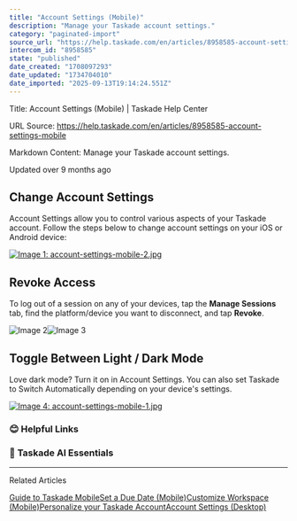 ```yaml
---
title: "Account Settings (Mobile)"
description: "Manage your Taskade account settings."
category: "paginated-import"
source_url: "https://help.taskade.com/en/articles/8958585-account-settings-mobile"
intercom_id: "8958585"
state: "published"
date_created: "1708097293"
date_updated: "1734704010"
date_imported: "2025-09-13T19:14:24.551Z"
---
```


Title: Account Settings (Mobile) | Taskade Help Center

URL Source: https://help.taskade.com/en/articles/8958585-account-settings-mobile

Markdown Content:
Manage your Taskade account settings.

Updated over 9 months ago

**Change Account Settings**
---------------------------

Account Settings allow you to control various aspects of your Taskade account. Follow the steps below to change account settings on your iOS or Android device:

[![Image 1: account-settings-mobile-2.jpg](https://taskade.intercom-attachments-7.com/i/o/965378757/89b4f43f0b3cab7ea569fdaf/23475076500499?expires=1757792700&signature=b3fab10cd310d9ab9267c6daec742f742d34d1ffa667130bdcfe2ad140c1633b&req=fSYiFc52moRYFb4f3HP0gPR71YMBnPkWmZbyeTcKe1jznxBDzJZmgBvYymQn%0Aan54VXp73nf43wIrPw%3D%3D%0A)](https://taskade.intercom-attachments-7.com/i/o/965378757/89b4f43f0b3cab7ea569fdaf/23475076500499?expires=1757792700&signature=b3fab10cd310d9ab9267c6daec742f742d34d1ffa667130bdcfe2ad140c1633b&req=fSYiFc52moRYFb4f3HP0gPR71YMBnPkWmZbyeTcKe1jznxBDzJZmgBvYymQn%0Aan54VXp73nf43wIrPw%3D%3D%0A)

**Revoke Access**
-----------------

To log out of a session on any of your devices, tap the **Manage Sessions** tab, find the platform/device you want to disconnect, and tap **Revoke**.

![Image 2](https://taskade.intercom-attachments-7.com/i/o/965378762/9fa1142ad120bdc2565c07d0/23475140804627?expires=1757916000&signature=d83a9c9398bb127e607f7771ec6c8dbdf71e7a662c74ff1a977aff349ecedf64&req=fSYiFc52moddFb4X1HO4gZ6WvgBNO7N7N1AEOb5TyauY%2B05TZd%2FxXzcdJY5y%0A)![Image 3](https://taskade.intercom-attachments-7.com/i/o/965378761/7cc26d1b1dbcf1d53e676942/23475161249939?expires=1757916000&signature=9d10f34b638b1f684933e3bb31e8a250722b1689b3fe9875c3127658b6422def&req=fSYiFc52modeFb4X1HO4gei%2Ff6eg5tBakjR0paskG7EmajzudRR4Bkh%2FzJgN%0A)

**Toggle Between Light / Dark Mode**
------------------------------------

Love dark mode? Turn it on in Account Settings. You can also set Taskade to Switch Automatically depending on your device's settings.

[![Image 4: account-settings-mobile-1.jpg](https://taskade.intercom-attachments-7.com/i/o/965378759/fa80a6730827212f8b8edd3f/23475161254675?expires=1757792700&signature=4df0e444f97152a2a8770644eb37054a6e4393926291fb790300db8905d0dccc&req=fSYiFc52moRWFb4f3HP0gKu9QMmnxFDC5NTyM63GkBk6HLhQfmqSOUlcb3Y5%0AzENS%2F8TRexu0E0lc4w%3D%3D%0A)](https://taskade.intercom-attachments-7.com/i/o/965378759/fa80a6730827212f8b8edd3f/23475161254675?expires=1757792700&signature=4df0e444f97152a2a8770644eb37054a6e4393926291fb790300db8905d0dccc&req=fSYiFc52moRWFb4f3HP0gKu9QMmnxFDC5NTyM63GkBk6HLhQfmqSOUlcb3Y5%0AzENS%2F8TRexu0E0lc4w%3D%3D%0A)

### **😊 Helpful Links**

### 🤖 **Taskade AI Essentials**

* * *

Related Articles

[Guide to Taskade Mobile](https://help.taskade.com/en/articles/8958558-guide-to-taskade-mobile)[Set a Due Date (Mobile)](https://help.taskade.com/en/articles/8958574-set-a-due-date-mobile)[Customize Workspace (Mobile)](https://help.taskade.com/en/articles/8958583-customize-workspace-mobile)[Personalize your Taskade Account](https://help.taskade.com/en/articles/8958619-personalize-your-taskade-account)[Account Settings (Desktop)](https://help.taskade.com/en/articles/8958621-account-settings-desktop)
